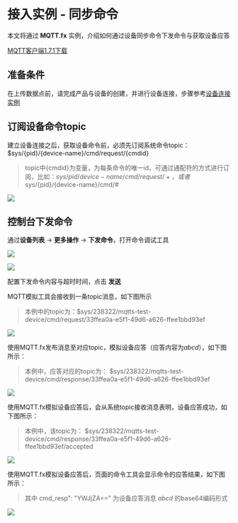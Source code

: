 # 接入实例 - 同步命令

本文将通过 **MQTT.fx** 实例，介绍如何通过设备同步命令下发命令与获取设备应答

[MQTT客户端1.7.1下载](http://www.jensd.de/apps/mqttfx/1.7.1/)

## 准备条件
在上传数据点前，请完成产品与设备的创建，并进行设备连接，步骤参考[设备连接实例](/book/example/connect.md)


## 订阅设备命令topic

建立设备连接之后，获取设备命令前，必须先订阅系统命令topic：$sys/{pid}/{device-name}/cmd/request/{cmdid}

> topic中{cmdid}为变量，为每条命令的唯一id，可通过通配符的方式进行订阅，比如：$sys/{pid}/{device-name}/cmd/request/+，或者$sys/{pid}/{device-name}/cmd/#

![](/images/MQTTS/订阅命令topic.png)

## 控制台下发命令

通过**设备列表** -> **更多操作** -> **下发命令**，打开命令调试工具

![](/images/MQTTS/下发命令入口.png)

![](/images/MQTTS/下发命令工具.png)


配置下发命令内容与超时时间，点击 **发送** 

MQTT模拟工具会接收到一条topic消息，如下图所示
> 本例中的topic为：$sys/238322/mqtts-test-device/cmd/request/33ffea0a-e5f1-49d6-a626-ffee1bbd93ef


![](/images/MQTTS/接收命令.png)

使用MQTT.fx发布消息至对应topic，模拟设备应答（应答内容为*abcd*），如下图所示：
> 本例中，应答对应的topic为：
$sys/238322/mqtts-test-device/cmd/response/33ffea0a-e5f1-49d6-a626-ffee1bbd93ef

![](/images/MQTTS/命令应答.png)

使用MQTT.fx模拟设备应答后，会从系统topic接收消息表明，设备应答成功，如下图所示：
> 本例中，该topic为：
$sys/238322/mqtts-test-device/cmd/response/33ffea0a-e5f1-49d6-a626-ffee1bbd93ef/accepted

![](/images/MQTTS/命令应答确认.png)

使用MQTT.fx模拟设备应答后，页面的命令工具会显示命令的应答结果，如下图所示：
> 其中 cmd_resp": "YWJjZA==" 为设备应答消息 *abcd* 的base64编码形式
 
![](/images/MQTTS/页面工具反馈.png)
